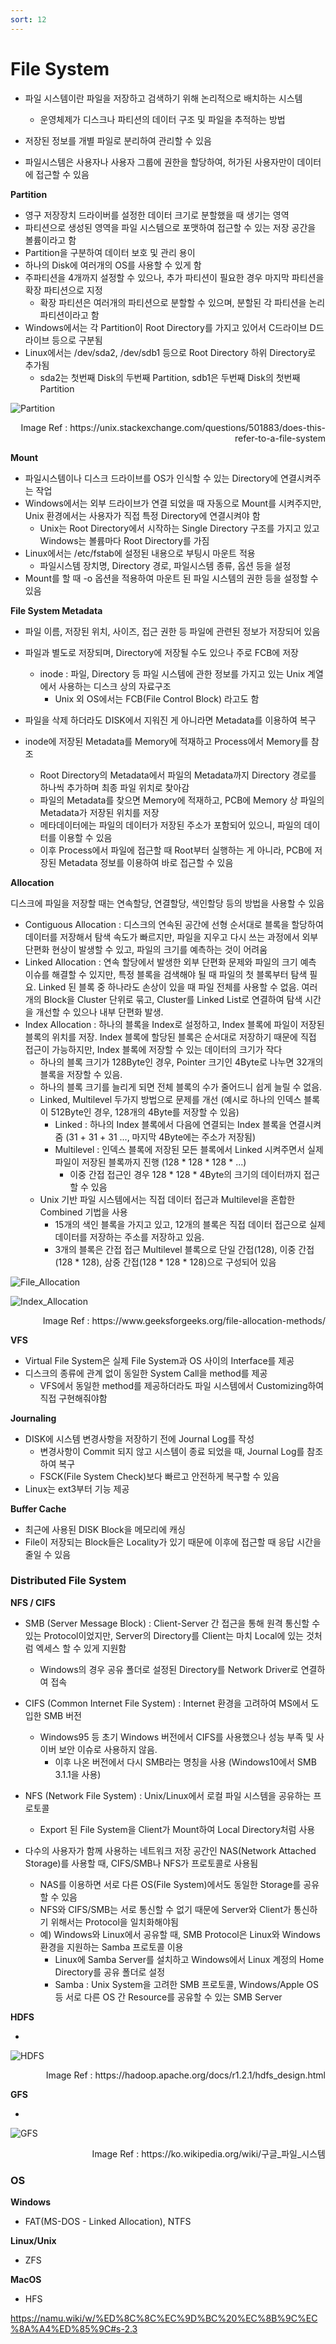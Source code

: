 ```yaml
---
sort: 12
---
```


# File System

* 파일 시스템이란 파일을 저장하고 검색하기 위해 논리적으로 배치하는 시스템
  * 운영체제가 디스크나 파티션의 데이터 구조 및 파일을 추적하는 방법


* 저장된 정보를 개별 파일로 분리하여 관리할 수 있음
* 파일시스템은 사용자나 사용자 그룹에 권한을 할당하여, 허가된 사용자만이 데이터에 접근할 수 있음

**Partition**

* 영구 저장장치 드라이버를 설정한 데이터 크기로 분할했을 때 생기는 영역
* 파티션으로 생성된 영역을 파일 시스템으로 포맷하여 접근할 수 있는 저장 공간을 볼륨이라고 함
* Partition을 구분하여 데이터 보호 및 관리 용이
* 하나의 Disk에 여러개의 OS를 사용할 수 있게 함
* 주파티션을 4개까지 설정할 수 있으나, 추가 파티션이 필요한 경우 마지막 파티션을 확장 파티션으로 지정
  * 확장 파티션은 여러개의 파티션으로 분할할 수 있으며, 분할된 각 파티션을 논리파티션이라고 함
* Windows에서는 각 Partition이 Root Directory를 가지고 있어서 C드라이브 D드라이브 등으로 구분됨
* Linux에서는 /dev/sda2, /dev/sdb1 등으로 Root Directory 하위 Directory로 추가됨
  * sda2는 첫번째 Disk의 두번째 Partition, sdb1은 두번째 Disk의 첫번째 Partition 

![Partition](./Img/Partition.png)

<div style="text-align: right">Image Ref : https://unix.stackexchange.com/questions/501883/does-this-refer-to-a-file-system </div>

**Mount**

* 파일시스템이나 디스크 드라이브를 OS가 인식할 수 있는 Directory에 연결시켜주는 작업
* Windows에서는 외부 드라이브가 연결 되었을 때 자동으로 Mount를 시켜주지만, Unix 환경에서는 사용자가 직접 특정 Directory에 연결시켜야 함
  * Unix는 Root Directory에서 시작하는 Single Directory 구조를 가지고 있고 Windows는 볼륨마다 Root Directory를 가짐
* Linux에서는 /etc/fstab에 설정된 내용으로 부팅시 마운트 적용
  * 파일시스템 장치명, Directory 경로, 파일시스템 종류, 옵션 등을 설정
* Mount를 할 때 -o 옵션을 적용하여 마운트 된 파일 시스템의 권한 등을 설정할 수 있음

**File System Metadata**

* 파일 이름, 저장된 위치, 사이즈, 접근 권한 등 파일에 관련된 정보가 저장되어 있음

* 파일과 별도로 저장되며, Directory에 저장될 수도 있으나 주로 FCB에 저장
  * inode : 파일, Directory 등 파일 시스템에 관한 정보를 가지고 있는 Unix 계열에서 사용하는 디스크 상의 자료구조
    * Unix 외 OS에서는 FCB(File Control Block) 라고도 함
* 파일을 삭제 하더라도 DISK에서 지워진 게 아니라면 Metadata를 이용하여 복구

* inode에 저장된 Metadata를 Memory에 적재하고 Process에서 Memory를 참조
  * Root Directory의 Metadata에서 파일의 Metadata까지 Directory 경로를 하나씩 추가하며 최종 파일 위치로 찾아감
  * 파일의 Metadata를 찾으면 Memory에 적재하고, PCB에 Memory 상 파일의 Metadata가 저장된 위치를 저장
  * 메타데이터에는 파일의 데이터가 저장된 주소가 포함되어 있으니, 파일의 데이터를 이용할 수 있음
  * 이후 Process에서 파일에 접근할 때 Root부터 실행하는 게 아니라, PCB에 저장된 Metadata 정보를 이용하여 바로 접근할 수 있음

**Allocation**

디스크에 파일을 저장할 때는 연속할당, 연결할당, 색인할당 등의 방법을 사용할 수 있음

* Contiguous Allocation : 디스크의 연속된 공간에 선형 순서대로 블록을 할당하여 데이터를 저장해서 탐색 속도가 빠르지만, 파일을 지우고 다시 쓰는 과정에서 외부 단편화 현상이 발생할 수 있고, 파일의 크기를 예측하는 것이 어려움
* Linked Allocation : 연속 할당에서 발생한 외부 단편화 문제와 파일의 크기 예측 이슈를 해결할 수 있지만, 특정 블록을 검색해야 될 때 파일의 첫 블록부터 탐색 필요. Linked 된 블록 중 하나라도 손상이 있을 때 파일 전체를 사용할 수 없음. 여러개의 Block을 Cluster 단위로 묶고, Cluster를 Linked List로 연결하여 탐색 시간을 개선할 수 있으나 내부 단편화 발생.
* Index Allocation : 하나의 블록을 Index로 설정하고, Index 블록에 파일이 저장된 블록의 위치를 저장. Index 블록에 할당된 블록은 순서대로 저장하기 때문에 직접 접근이 가능하지만, Index 블록에 저장할 수 있는 데이터의 크기가 작다
  * 하나의 블록 크기가 128Byte인 경우, Pointer 크기인 4Byte로 나누면 32개의 블록을 저장할 수 있음.
  * 하나의 블록 크기를 늘리게 되면 전체 블록의 수가 줄어드니 쉽게 늘릴 수 없음.
  * Linked, Multilevel 두가지 방법으로 문제를 개선 (예시로 하나의 인덱스 블록이 512Byte인 경우, 128개의 4Byte를 저장할 수 있음)
    * Linked : 하나의 Index 블록에서 다음에 연결되는 Index 블록을 연결시켜줌 (31 + 31 + 31 ...,  마지막 4Byte에는 주소가 저장됨)
    * Multilevel : 인덱스 블록에 저장된 모든 블록에서 Linked 시켜주면서 실제 파일이 저장된 블록까지 진행 (128 * 128 * 128 * ...)
      * 이중 간접 접근인 경우 128 * 128 * 4Byte의 크기의 데이터까지 접근할 수 있음
  * Unix 기반 파일 시스템에서는 직접 데이터 접근과 Multilevel을 혼합한 Combined 기법을 사용
    * 15개의 색인 블록을 가지고 있고, 12개의 블록은 직접 데이터 접근으로 실제 데이터를 저장하는 주소를 저장하고 있음.
    * 3개의 블록은 간접 접근 Multilevel 블록으로 단일 간접(128), 이중 간접(128 * 128), 삼중 간접(128 * 128 * 128)으로 구성되어 있음

![File_Allocation](./Img/File_Allocation.png)

![Index_Allocation](./Img/Index_Allocation.png)

<div style="text-align: right">Image Ref : https://www.geeksforgeeks.org/file-allocation-methods/
 </div>

**VFS**

* Virtual File System은 실제 File System과 OS 사이의 Interface를 제공
* 디스크의 종류에 관계 없이 동일한 System Call을 method를 제공
  * VFS에서 동일한 method를 제공하더라도 파일 시스템에서 Customizing하여 직접 구현해줘야함

**Journaling**

* DISK에 시스템 변경사항을 저장하기 전에 Journal Log를 작성
  * 변경사항이 Commit 되지 않고 시스템이 종료 되었을 때, Journal Log를 참조하여 복구
  * FSCK(File System Check)보다 빠르고 안전하게 복구할 수 있음
* Linux는 ext3부터 기능 제공

**Buffer Cache**

* 최근에 사용된 DISK Block을 메모리에 캐싱
* File이 저장되는 Block들은 Locality가 있기 때문에 이후에 접근할 때 응답 시간을 줄일 수 있음



### Distributed File System

**NFS / CIFS**

* SMB (Server Message Block) : Client-Server 간 접근을 통해 원격 통신할 수 있는 Protocol이었지만, Server의 Directory를 Client는 마치 Local에 있는 것처럼 엑세스 할 수 있게 지원함
  * Windows의 경우 공유 폴더로 설정된 Directory를 Network Driver로 연결하여 접속

* CIFS (Common Internet File System) : Internet 환경을 고려하여 MS에서 도입한 SMB 버전
  * Windows95 등 초기 Windows 버전에서 CIFS를 사용했으나 성능 부족 및 사이버 보안 이슈로 사용하지 않음.
    * 이후 나온 버전에서 다시 SMB라는 명칭을 사용 (Windows10에서 SMB 3.1.1을 사용)
* NFS (Network File System) : Unix/Linux에서 로컬 파일 시스템을 공유하는 프로토콜
  * Export 된 File System을 Client가 Mount하여 Local Directory처럼 사용
* 다수의 사용자가 함께 사용하는 네트워크 저장 공간인 NAS(Network Attached Storage)를 사용할 때, CIFS/SMB나 NFS가 프로토콜로 사용됨
  * NAS를 이용하면 서로 다른 OS(File System)에서도 동일한 Storage를 공유할 수 있음
  * NFS와 CIFS/SMB는 서로 통신할 수 없기 때문에 Server와 Client가 통신하기 위해서는 Protocol을 일치화해야됨
  * 예) Windows와 Linux에서 공유할 때, SMB Protocol은 Linux와 Windows 환경을 지원하는 Samba 프로토콜 이용
    * Linux에 Samba Server를 설치하고 Windows에서 Linux 계정의 Home Directory를 공유 폴더로 설정
    * Samba : Unix System을 고려한 SMB 프로토콜, Windows/Apple OS 등 서로 다른 OS 간 Resource를 공유할 수 있는 SMB Server

**HDFS**

* 

![HDFS](./Img/HDFS.png)

<div style="text-align: right">Image Ref : https://hadoop.apache.org/docs/r1.2.1/hdfs_design.html
 </div>

**GFS**

* 

![GFS](./Img/GFS.png)

<div style="text-align: right">Image Ref : https://ko.wikipedia.org/wiki/구글_파일_시스템
 </div>



### OS

**Windows**

* FAT(MS-DOS - Linked Allocation), NTFS

**Linux/Unix**

* ZFS

**MacOS**

* HFS

https://namu.wiki/w/%ED%8C%8C%EC%9D%BC%20%EC%8B%9C%EC%8A%A4%ED%85%9C#s-2.3
